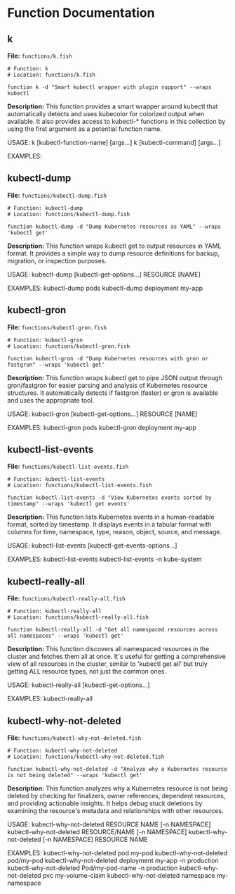 # Function Documentation

## k

**File:** `functions/k.fish`

```fish
# Function: k
# Location: functions/k.fish

function k -d "Smart kubectl wrapper with plugin support" --wraps kubectl

```

**Description:**
This function provides a smart wrapper around kubectl that automatically
detects and uses kubecolor for colorized output when available. It also
provides access to kubectl-\* functions in this collection by using the
first argument as a potential function name.

USAGE:
k [kubectl-function-name] [args...]
k [kubectl-command] [args...]

EXAMPLES:

## kubectl-dump

**File:** `functions/kubectl-dump.fish`

```fish
# Function: kubectl-dump
# Location: functions/kubectl-dump.fish

function kubectl-dump -d "Dump Kubernetes resources as YAML" --wraps 'kubectl get'

```

**Description:**
This function wraps kubectl get to output resources in YAML format.
It provides a simple way to dump resource definitions for backup,
migration, or inspection purposes.

USAGE:
kubectl-dump [kubectl-get-options...] RESOURCE [NAME]

EXAMPLES:
kubectl-dump pods
kubectl-dump deployment my-app

## kubectl-gron

**File:** `functions/kubectl-gron.fish`

```fish
# Function: kubectl-gron
# Location: functions/kubectl-gron.fish

function kubectl-gron -d "Dump Kubernetes resources with gron or fastgron" --wraps 'kubectl get'

```

**Description:**
This function wraps kubectl get to pipe JSON output through gron/fastgron for
easier parsing and analysis of Kubernetes resource structures. It automatically
detects if fastgron (faster) or gron is available and uses the appropriate tool.

USAGE:
kubectl-gron [kubectl-get-options...] RESOURCE [NAME]

EXAMPLES:
kubectl-gron pods
kubectl-gron deployment my-app

## kubectl-list-events

**File:** `functions/kubectl-list-events.fish`

```fish
# Function: kubectl-list-events
# Location: functions/kubectl-list-events.fish

function kubectl-list-events -d "View Kubernetes events sorted by timestamp" --wraps 'kubectl get events'

```

**Description:**
This function lists Kubernetes events in a human-readable format, sorted by
timestamp. It displays events in a tabular format with columns for time,
namespace, type, reason, object, source, and message.

USAGE:
kubectl-list-events [kubectl-get-events-options...]

EXAMPLES:
kubectl-list-events
kubectl-list-events -n kube-system

## kubectl-really-all

**File:** `functions/kubectl-really-all.fish`

```fish
# Function: kubectl-really-all
# Location: functions/kubectl-really-all.fish

function kubectl-really-all -d "Get all namespaced resources across all namespaces" --wraps 'kubectl get'

```

**Description:**
This function discovers all namespaced resources in the cluster and fetches
them all at once. It's useful for getting a comprehensive view of all
resources in the cluster, similar to 'kubectl get all' but truly getting
ALL resource types, not just the common ones.

USAGE:
kubectl-really-all [kubectl-get-options...]

EXAMPLES:
kubectl-really-all

## kubectl-why-not-deleted

**File:** `functions/kubectl-why-not-deleted.fish`

```fish
# Function: kubectl-why-not-deleted
# Location: functions/kubectl-why-not-deleted.fish

function kubectl-why-not-deleted -d "Analyze why a Kubernetes resource is not being deleted" --wraps 'kubectl get'

```

**Description:**
This function analyzes why a Kubernetes resource is not being deleted by checking
for finalizers, owner references, dependent resources, and providing actionable
insights. It helps debug stuck deletions by examining the resource's metadata
and relationships with other resources.

USAGE:
kubectl-why-not-deleted RESOURCE NAME [-n NAMESPACE]
kubectl-why-not-deleted RESOURCE/NAME [-n NAMESPACE]
kubectl-why-not-deleted [-n NAMESPACE] RESOURCE NAME

EXAMPLES:
kubectl-why-not-deleted pod my-pod
kubectl-why-not-deleted pod/my-pod
kubectl-why-not-deleted deployment my-app -n production
kubectl-why-not-deleted Pod/my-pod-name -n production
kubectl-why-not-deleted pvc my-volume-claim
kubectl-why-not-deleted namespace my-namespace
